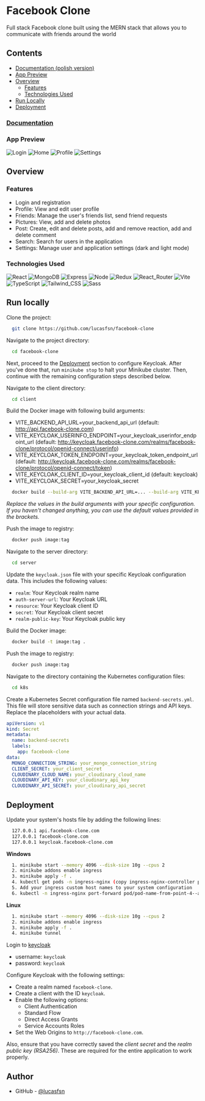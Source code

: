 # Facebook Clone

Full stack Facebook clone built using the MERN stack that allows you to communicate with friends around the world

## Contents

- [Documentation (polish version)](#documentation)
- [App Preview](#app-preview)
- [Overview](#overview)
  - [Features](#features)
  - [Technologies Used](#technologies-used)
- [Run Locally](#run-locally)
- [Deployment](#deployment)

### [Documentation](https://github.com/lucasfsn/fb-clone-ug/tree/main/docs)

### App Preview

![Login](./preview/login.png)
![Home](./preview/home.png)
![Profile](./preview/profile.png)
![Settings](./preview/settings.png)

## Overview

### Features

- Login and registration
- Profile: View and edit user profile
- Friends: Manage the user's friends list, send friend requests
- Pictures: View, add and delete photos
- Post: Create, edit and delete posts, add and remove reaction, add and delete comment
- Search: Search for users in the application
- Settings: Manage user and application settings (dark and light mode)

### Technologies Used

![React](https://img.shields.io/badge/React-20232A?style=for-the-badge&logo=react&logoColor=61DAFB)
![MongoDB](https://img.shields.io/badge/MongoDB-4EA94B?style=for-the-badge&logo=mongodb&logoColor=white)
![Express](https://img.shields.io/badge/Express%20js-000000?style=for-the-badge&logo=express&logoColor=white)
![Node](https://img.shields.io/badge/ts--node-3178C6?style=for-the-badge&logo=ts-node&logoColor=white)
![Redux](https://img.shields.io/badge/Redux-593D88?style=for-the-badge&logo=redux&logoColor=white)
![React_Router](https://img.shields.io/badge/React_Router-CA4245?style=for-the-badge&logo=react-router&logoColor=white)
![Vite](https://img.shields.io/badge/Vite-B73BFE?style=for-the-badge&logo=vite&logoColor=FFD62E)
![TypeScript](https://img.shields.io/badge/TypeScript-007ACC?style=for-the-badge&logo=typescript&logoColor=white)
![Tailwind_CSS](https://img.shields.io/badge/Tailwind_CSS-38B2AC?style=for-the-badge&logo=tailwind-css&logoColor=white)
![Sass](https://img.shields.io/badge/Sass-CC6699?style=for-the-badge&logo=sass&logoColor=white)

## Run locally

Clone the project:

```bash
  git clone https://github.com/lucasfsn/facebook-clone
```

Navigate to the project directory:

```bash
  cd facebook-clone
```

Next, proceed to the [Deployment](#deployment) section to configure Keycloak. After you've done that, run `minikube stop` to halt your Minikube cluster. Then, continue with the remaining configuration steps described below.

Navigate to the client directory:

```bash
  cd client
```

Build the Docker image with following build arguments:

- VITE_BACKEND_API_URL=your_backend_api_url (default: http://api.facebook-clone.com)
- VITE_KEYCLOAK_USERINFO_ENDPOINT=your_keycloak_userinfor_endpoint_url (default: http://keycloak.facebook-clone.com/realms/facebook-clone/protocol/openid-connect/userinfo)
- VITE_KEYCLOAK_TOKEN_ENDPOINT=your_keycloak_token_endpoint_url (default: http://keycloak.facebook-clone.com/realms/facebook-clone/protocol/openid-connect/token)
- VITE_KEYCLOAK_CLIENT_ID=your_keycloak_client_id (default: keycloak)
- VITE_KEYCLOAK_SECRET=your_keycloak_secret

```bash
  docker build --build-arg VITE_BACKEND_API_URL=... --build-arg VITE_KEYCLOAK_USERINFO_ENDPOINT=... --build-arg VITE_KEYCLOAK_TOKEN_ENDPOINT=... --build-arg VITE_KEYCLOAK_CLIENT_ID=... --build-arg VITE_KEYCLOAK_SECRET=... -t image:tag  .
```

_Replace the values in the build arguments with your specific configuration. If you haven't changed anything, you can use the default values provided in the brackets._

Push the image to registry:

```bash
  docker push image:tag
```

Navigate to the server directory:

```bash
  cd server
```

Update the `keycloak.json` file with your specific Keycloak configuration data. This includes the following values:

- `realm`: Your Keycloak realm name
- `auth-server-url`: Your Keycloak URL
- `resource`: Your Keycloak client ID
- `secret`: Your Keycloak client secret
- `realm-public-key`: Your Keycloak public key

Build the Docker image:

```bash
  docker build -t image:tag .
```

Push the image to registry:

```bash
  docker push image:tag
```

Navigate to the directory containing the Kubernetes configuration files:

```bash
  cd k8s
```

Create a Kubernetes Secret configuration file named `backend-secrets.yml`. This file will store sensitive data such as connection strings and API keys. Replace the placeholders with your actual data.

```yaml
apiVersion: v1
kind: Secret
metadata:
  name: backend-secrets
  labels:
    app: facebook-clone
data:
  MONGO_CONNECTION_STRING: your_mongo_connection_string
  CLIENT_SECRET: your_client_secret
  CLOUDINARY_CLOUD_NAME: your_cloudinary_cloud_name
  CLOUDINARY_API_KEY: your_cloudinary_api_key
  CLOUDINARY_API_SECRET: your_cloudinary_api_secret
```

## Deployment

Update your system's hosts file by adding the following lines:

```bash
  127.0.0.1 api.facebook-clone.com
  127.0.0.1 facebook-clone.com
  127.0.0.1 keycloak.facebook-clone.com
```

**Windows**

```bash
  1. minikube start --memory 4096 --disk-size 10g --cpus 2
  2. minikube addons enable ingress
  3. minikube apply -f .
  4. kubectl get pods -n ingress-nginx (copy ingress-nginx-controller pod name)
  5. Add your ingress custom host names to your system configuration
  6. kubectl -n ingress-nginx port-forward pod/pod-name-from-point-4--address 0.0.0.0 80:80 443:443
```

**Linux**

```bash
  1. minikube start --memory 4096 --disk-size 10g --cpus 2
  2. minikube addons enable ingress
  3. minikube apply -f .
  4. minikube tunnel
```

Login to [keycloak](http://keycloak.facebook-clone.com)

- username: `keycloak`
- password: `keycloak`

Configure Keycloak with the following settings:

- Create a realm named `facebook-clone`.
- Create a client with the ID `keycloak`.
- Enable the following options:
  - Client Authentication
  - Standard Flow
  - Direct Access Grants
  - Service Accounts Roles
- Set the Web Origins to `http://facebook-clone.com`.

Also, ensure that you have correctly saved the _client secret_ and the _realm public key (RSA256)_. These are required for the entire application to work properly.

## Author

- GitHub - [@lucasfsn](https://github.com/lucasfsn)
